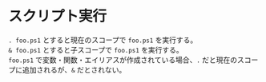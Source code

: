 # スクリプト実行

`. foo.ps1` とすると現在のスコープで `foo.ps1` を実行する。  
`& foo.ps1` とすると子スコープで `foo.ps1` を実行する。  
`foo.ps1` で変数・関数・エイリアスが作成されている場合、`.` だと現在のスコープに追加されるが、`&` だとされない。
